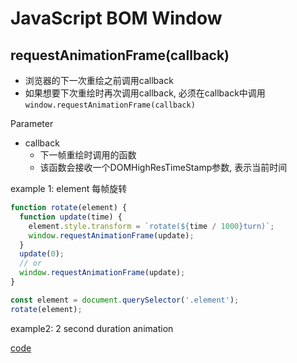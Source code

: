 # JavaScript BOM Window

## requestAnimationFrame(callback)

- 浏览器的下一次重绘之前调用callback
- 如果想要下次重绘时再次调用callback, 必须在callback中调用`window.requestAnimationFrame(callback)`

Parameter

- callback
  - 下一帧重绘时调用的函数
  - 该函数会接收一个DOMHighResTimeStamp参数, 表示当前时间

example 1: element 每帧旋转

```js
function rotate(element) {
  function update(time) {
    element.style.transform = `rotate(${time / 1000}turn)`;
    window.requestAnimationFrame(update);
  }
  update(0);
  // or
  window.requestAnimationFrame(update);
}

const element = document.querySelector('.element');
rotate(element);
```

example2: 2 second duration animation

[code](requestanimationframe-2s-duration.md)

